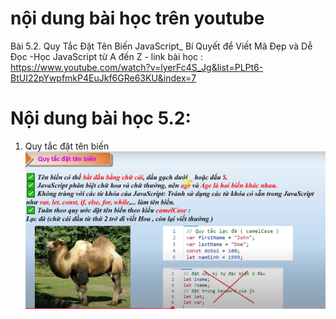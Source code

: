# nội dung bài học trên youtube
Bài 5.2. Quy Tắc Đặt Tên Biến JavaScript_ Bí Quyết để Viết Mã Đẹp và Dễ Đọc -Học JavaScript từ A đến Z
    - link bài học : https://www.youtube.com/watch?v=lyerFc4S_Jg&list=PLPt6-BtUI22pYwpfmkP4EuJkf6GRe63KU&index=7

# Nội dung bài học 5.2:
1. Quy tắc đặt tên biến
    ![Tên biến sẽ đặt như sau](./assets/image.png)
